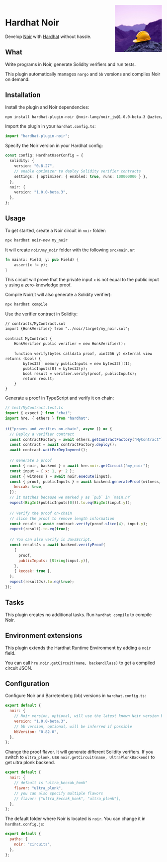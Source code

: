 <img align="right" width="150" height="150" top="100" src="./assets/banner.jpg">

# Hardhat Noir

Develop [Noir](https://noir-lang.org) with [Hardhat](https://hardhat.org) without hassle.

## What

Write programs in Noir, generate Solidity verifiers and run tests.

This plugin automatically manages `nargo` and `bb` versions and compiles Noir on demand.

## Installation

Install the plugin and Noir dependencies:

```bash
npm install hardhat-plugin-noir @noir-lang/noir_js@1.0.0-beta.3 @aztec/bb.js@0.82.0
```

Import the plugin in your `hardhat.config.ts`:

```ts
import "hardhat-plugin-noir";
```

Specify the Noir version in your Hardhat config:

```ts
const config: HardhatUserConfig = {
  solidity: {
    version: "0.8.27",
    // enable optimizer to deploy Solidity verifier contracts
    settings: { optimizer: { enabled: true, runs: 100000000 } },
  },
  noir: {
    version: "1.0.0-beta.3",
  },
};
```

## Usage

To get started, create a Noir circuit in `noir` folder:

```bash
npx hardhat noir-new my_noir
```

It will create `noir/my_noir` folder with the following `src/main.nr`:

```rs
fn main(x: Field, y: pub Field) {
    assert(x != y);
}
```

This circuit will prove that the private input `x` is not equal to the public input `y` using a zero-knowledge proof.

Compile Noir(it will also generate a Solidity verifier):

```bash
npx hardhat compile
```

Use the verifier contract in Solidity:

```solidity
// contracts/MyContract.sol
import {HonkVerifier} from "../noir/target/my_noir.sol";

contract MyContract {
    HonkVerifier public verifier = new HonkVerifier();

    function verify(bytes calldata proof, uint256 y) external view returns (bool) {
        bytes32[] memory publicInputs = new bytes32[](1);
        publicInputs[0] = bytes32(y);
        bool result = verifier.verify(proof, publicInputs);
        return result;
    }
}
```

Generate a proof in TypeScript and verify it on chain:

```js
// test/MyContract.test.ts
import { expect } from "chai";
import hre, { ethers } from "hardhat";

it("proves and verifies on-chain", async () => {
  // Deploy a verifier contract
  const contractFactory = await ethers.getContractFactory("MyContract");
  const contract = await contractFactory.deploy();
  await contract.waitForDeployment();

  // Generate a proof
  const { noir, backend } = await hre.noir.getCircuit("my_noir");
  const input = { x: 1, y: 2 };
  const { witness } = await noir.execute(input);
  const { proof, publicInputs } = await backend.generateProof(witness, {
    keccak: true,
  });
  // it matches because we marked y as `pub` in `main.nr`
  expect(BigInt(publicInputs[0])).to.eq(BigInt(input.y));

  // Verify the proof on-chain
  // slice the proof to remove length information
  const result = await contract.verify(proof.slice(4), input.y);
  expect(result).to.eq(true);

  // You can also verify in JavaScript.
  const resultJs = await backend.verifyProof(
    {
      proof,
      publicInputs: [String(input.y)],
    },
    { keccak: true },
  );
  expect(resultJs).to.eq(true);
});
```

## Tasks

This plugin creates no additional tasks. Run `hardhat compile` to compile Noir.

<!-- This plugin adds the _example_ task to Hardhat:

```
output of `npx hardhat help example`
``` -->

## Environment extensions

This plugin extends the Hardhat Runtime Environment by adding a `noir` field.

You can call `hre.noir.getCircuit(name, backendClass)` to get a compiled circuit JSON.

## Configuration

Configure Noir and Barretenberg (bb) versions in `hardhat.config.ts`:

```js
export default {
  noir: {
    // Noir version, optional, will use the latest known Noir version by default
    version: "1.0.0-beta.3",
    // bb version, optional, will be inferred if possible
    bbVersion: "0.82.0",
  },
};
```

Change the proof flavor. It will generate different Solidity verifiers. If you switch to `ultra_plonk`, use `noir.getCircuit(name, UltraPlonkBackend)` to get ultra plonk backend.

```js
export default {
  noir: {
    // default is "ultra_keccak_honk"
    flavor: "ultra_plonk",
    // you can also specify multiple flavors
    // flavor: ["ultra_keccak_honk", "ultra_plonk"],
  },
};
```

The default folder where Noir is located is `noir`. You can change it in `hardhat.config.js`:

```js
export default {
  paths: {
    noir: "circuits",
  },
};
```
